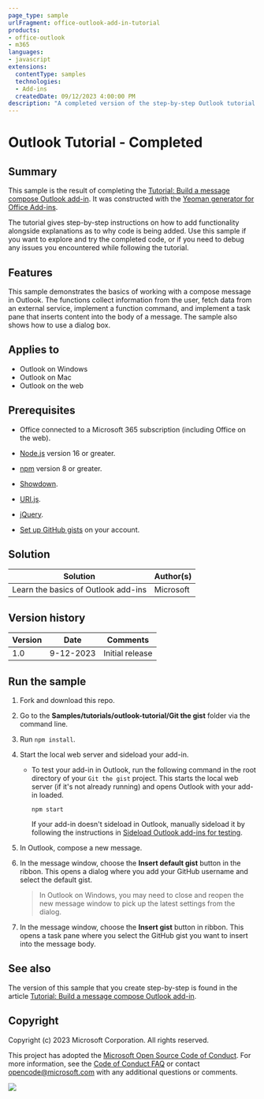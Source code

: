 ```yaml
---
page_type: sample
urlFragment: office-outlook-add-in-tutorial
products:
- office-outlook
- m365
languages:
- javascript
extensions:
  contentType: samples
  technologies:
  - Add-ins
  createdDate: 09/12/2023 4:00:00 PM
description: "A completed version of the step-by-step Outlook tutorial hosted on learn.microsoft.com."
---
```


# Outlook Tutorial - Completed

## Summary

This sample is the result of completing the [Tutorial: Build a message compose Outlook add-in](https://learn.microsoft.com/office/dev/add-ins/tutorials/outlook-tutorial). It was constructed with the [Yeoman generator for Office Add-ins](https://learn.microsoft.com/office/dev/add-ins/develop/yeoman-generator-overview).

The tutorial gives step-by-step instructions on how to add functionality alongside explanations as to why code is being added. Use this sample if you want to explore and try the completed code, or if you need to debug any issues you encountered while following the tutorial.

## Features

This sample demonstrates the basics of working with a compose message in Outlook. The functions collect information from the user, fetch data from an external service, implement a function command, and implement a task pane that inserts content into the body of a message. The sample also shows how to use a dialog box.

## Applies to

- Outlook on Windows
- Outlook on Mac
- Outlook on the web

## Prerequisites

- Office connected to a Microsoft 365 subscription (including Office on the web).
- [Node.js](https://nodejs.org/) version 16 or greater.
- [npm](https://docs.npmjs.com/downloading-and-installing-node-js-and-npm) version 8 or greater.
- [Showdown](https://github.com/showdownjs/showdown).
- [URI.js](https://github.com/medialize/URI.js).
- [jQuery](https://jquery.com/).

- [Set up GitHub gists](https://learn.microsoft.com/office/dev/add-ins/tutorials/outlook-tutorial#setup) on your account.

## Solution

| Solution | Author(s) |
|----------|-----------|
| Learn the basics of Outlook add-ins | Microsoft |

## Version history

| Version  | Date | Comments |
|----------|------|----------|
| 1.0 | 9-12-2023 | Initial release |

## Run the sample

1. Fork and download this repo.

1. Go to the **Samples/tutorials/outlook-tutorial/Git the gist** folder via the command line.

1. Run `npm install`.

1. Start the local web server and sideload your add-in.

    - To test your add-in in Outlook, run the following command in the root directory of your `Git the gist` project. This starts the local web server (if it's not already running) and opens Outlook with your add-in loaded.

      `npm start`

      If your add-in doesn't sideload in Outlook, manually sideload it by following the instructions in [Sideload Outlook add-ins for testing](https://learn.microsoft.com/office/dev/add-ins/outlook/sideload-outlook-add-ins-for-testing#sideload-manually).

1. In Outlook, compose a new message.

1. In the message window, choose the **Insert default gist** button in the ribbon. This opens a dialog where you add your GitHub username and select the default gist.

    > In Outlook on Windows, you may need to close and reopen the new message window to pick up the latest settings from the dialog.

1. In the message window, choose the **Insert gist** button in ribbon. This opens a task pane where you select the GitHub gist you want to insert into the message body.

## See also

The version of this sample that you create step-by-step is found in the article [Tutorial: Build a message compose Outlook add-in](https://learn.microsoft.com/office/dev/add-ins/tutorials/outlook-tutorial).

## Copyright

Copyright (c) 2023 Microsoft Corporation. All rights reserved.

This project has adopted the [Microsoft Open Source Code of Conduct](https://opensource.microsoft.com/codeofconduct/). For more information, see the [Code of Conduct FAQ](https://opensource.microsoft.com/codeofconduct/faq/) or contact [opencode@microsoft.com](mailto:opencode@microsoft.com) with any additional questions or comments.

<img src="https://pnptelemetry.azurewebsites.net/pnp-officeaddins/samples/office-outlook-add-in-tutorial" />
